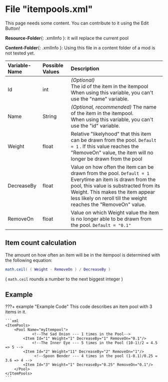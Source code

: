 # File "itempools.xml"

This page needs some content. You can contribute to it using the Edit Button!

**Resource-Folder**{: .xmlInfo }: it will replace the current pool


**Content-Folder**{: .xmlInfo }: Using this file in a content folder of a mod is not tested yet.


| Variable-Name | Possible Values | Description |
|:--|:--|:--|
| Id | int | *(Optional)*<br> The id of the item in the itempool<br> When using this variable, you can't use the "name" variable.|
| Name | String | *(Optional, recommended)* The name of the item in the itempool.<br> When using this variable, you can't use the "id" variable. |
| Weight | float | Relative "likelyhood" that this item can be drawn from the pool. `Default = 1` . If this value reaches the "RemoveOn" value, the item will no longer be drawn from the pool|
| DecreaseBy | float | Value on how often the item can be drawn from the pool. `Default = 1`<br>Everytime an item is drawn from the pool, this value is substracted from its Weight. This makes the item appear less likely on reroll till the weight reaches the "RemoveOn" value.|
| RemoveOn | float | Value on which Weight value the item is no longer able to be drawn from the pool. `Default = "0.1"`|

## Item count calculation
The amount on how often an item will be in the itempool is determined with the following equation:
```lua
math.ceil( ( Weight - RemoveOn ) / DecreaseBy )
```
( `math.ceil` rounds a number to the next biggest integer )

## Example

???+ example "Example Code"
    This code describes an item pool with 3 items in it.

    ```xml
    <ItemPools>
        <Pool Name="myItempool">
                <!--The Sad Onion --- 1 times in the Pool-->
            <Item Id="1" Weight="1" DecreaseBy="1" RemoveOn="0.1"/>
                <!--The Inner Eye --- 5 times in the Pool (10-1)/2 = 4.5 => 5 -->
            <Item Id="2" Weight="11" DecreaseBy="2" RemoveOn="1"/>
                 <!--Spoon Bender --- 4 times in the pool (1-0.1)/0.25 = 3.6 => 4 -->
            <Item Id="3" Weight="1" DecreaseBy="0.25" RemoveOn="0.1"/>
        </Pool>
    </ItemPools>
    ```
